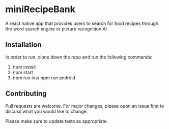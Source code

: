 # miniRecipeBank

A react native app that provides users to search for food recipes through the word search engine or picture recognition AI


## Installation

In order to run, clone down the repo and run the following commands:

1. npm install
2. npm start
3. npm run ios/ npm run android

## Contributing
Pull requests are welcome. For major changes, please open an issue first to discuss what you would like to change.

Please make sure to update tests as appropriate.
